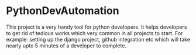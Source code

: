 # PythonDevAutomation

This project is a very handy tool for python developers. It helps developers to get rid of tedious works which very common in all projects to start. For example: setting up the django project, github integration etc which will take nearly upto 5 minutes of a developer to complete.
